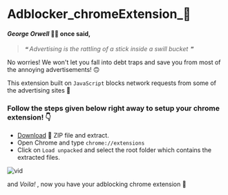 # Adblocker_chromeExtension_🧩
####  *George Orwell* 👨‍🏫 once said,
> *❝ Advertising is the rattling of a stick inside a swill bucket ❞*
 
 No worries! We won't let you fall into debt traps and save you from most of the annoying advertisements! 🙃
 
 This extension built on `JavaScript` blocks network requests from some of the advertising sites 🚫
### Follow the steps given below right away to setup your chrome extension! 👇
- [Download](https://github.com/Mukheem1603/Adblocker_chromeExtension_/archive/master.zip) 🔰 ZIP file and extract.
- Open Chrome and type `chrome://extensions`
- Click on `Load unpacked` and select the root folder which contains the extracted files.

 ![vid](./icons/walkthrough.gif)

 and *Voila!* , now you have your adblocking chrome extension 🌟
